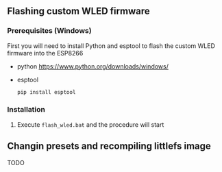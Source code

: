 
<!-- FLASH WLED -->
## Flashing custom WLED firmware


### Prerequisites (Windows)

First you will need to install Python and esptool to flash the custom WLED firmware into the ESP8266
* python
https://www.python.org/downloads/windows/

* esptool
  ```sh
  pip install esptool
  ```
### Installation

1. Execute ```flash_wled.bat``` and the procedure will start



<!-- USAGE EXAMPLES -->
## Changin presets and recompiling littlefs image

TODO
